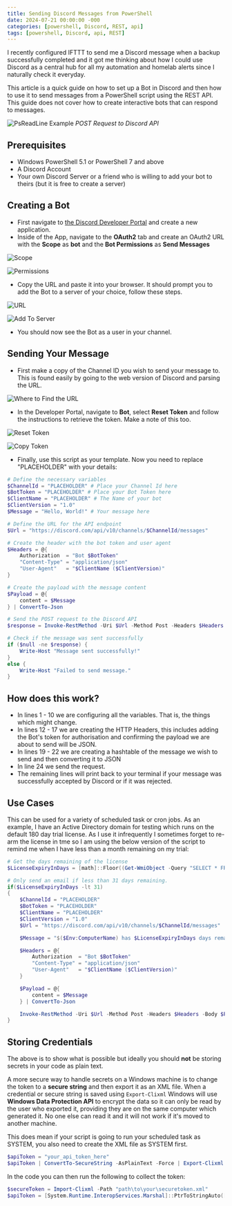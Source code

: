 ```yaml
---
title: Sending Discord Messages from PowerShell
date: 2024-07-21 00:00:00 -000
categories: [powershell, Discord, REST, api]
tags: [powershell, Discord, api, REST]
---
```


I recently configured IFTTT to send me a Discord message when a backup successfully completed  and it got me thinking about how I could use Discord as a central hub for all my automation and homelab alerts since I naturally check it everyday.

This article is a quick guide on how to set up a Bot in Discord and then how to use it to send messages from a PowerShell script using the REST API. This guide does not cover how to create interactive bots that can respond to messages.

![PsReadLine Example](assets/img/BlogPosts/MessageToDiscord.gif)
*POST Request to Discord API*

## Prerequisites
- Windows PowerShell 5.1 or PowerShell 7 and above
- A Discord Account
- Your own Discord Server or a friend who is willing to add your bot to theirs (but it is free to create a server)

## Creating a Bot
- First navigate to [the Discord Developer Portal](https://discord.com/developers/applications) and create a new application. 
- Inside of the App, navigate to the **OAuth2** tab and create an OAuth2 URL with the **Scope** as **bot** and the **Bot Permissions** as **Send Messages**

![Scope](assets/img/BlogPosts/Discord-OAuth-Bot.png)

![Permissions](assets/img/BlogPosts/Discord-OAuth-SendMessages.png)

- Copy the URL and paste it into your browser. It should prompt you to add the Bot to a server of your choice, follow these steps.

![URL](assets/img/BlogPosts/Discord-OAuth-CopyLink.png)

![Add To Server](assets/img/BlogPosts/Discord-AddToServer.png)

- You should now see the Bot as a user in your channel.

## Sending Your Message
- First make a copy of the Channel ID you wish to send your message to. This is found easily by going to the web version of Discord and parsing the URL.

![Where to Find the URL](assets/img/BlogPosts/Discord-Url.png)

- In the Developer Portal, navigate to **Bot**, select **Reset Token** and follow the instructions to retrieve the token. Make a note of this too.

![Reset Token](assets/img/BlogPosts/Discord-ResetToken.png)

![Copy Token](assets/img/BlogPosts/Discord-CopyToken.png)

- Finally, use this script as your template. Now you need to replace "PLACEHOLDER" with your details:

```powershell
# Define the necessary variables
$ChannelId = "PLACEHOLDER" # Place your Channel Id here
$BotToken = "PLACEHOLDER" # Place your Bot Token here
$ClientName = "PLACEHOLDER" # The Name of your bot
$ClientVersion = "1.0"
$Message = "Hello, World!" # Your message here

# Define the URL for the API endpoint
$Url = "https://discord.com/api/v10/channels/$ChannelId/messages"

# Create the header with the bot token and user agent
$Headers = @{
    Authorization  = "Bot $BotToken"
    "Content-Type" = "application/json"
    "User-Agent"   = "$ClientName ($ClientVersion)"
}

# Create the payload with the message content
$Payload = @{
    content = $Message
} | ConvertTo-Json

# Send the POST request to the Discord API
$response = Invoke-RestMethod -Uri $Url -Method Post -Headers $Headers -Body $Payload

# Check if the message was sent successfully
if ($null -ne $response) {
    Write-Host "Message sent successfully!"
}
else {
    Write-Host "Failed to send message."
}

```
## How does this work?
- In lines 1 - 10 we are configuring all the variables. That is, the things which might change.
- In lines 12 - 17 we are creating the HTTP Headers, this includes adding the Bot's token for authorisation and confirming the payload we are about to send will be JSON.
- In lines 19 - 22 we are creating a hashtable of the message we wish to send and then converting it to JSON
- In line 24 we send the request.
- The remaining lines will print back to your terminal if your message was successfully accepted by Discord or if it was rejected.

## Use Cases
This can be used for a variety of scheduled task or cron jobs. As an example, I have an Active Directory domain for testing which runs on the default 180 day trial license. As I use it infrequently I sometimes forget to re-arm the license in tme so I am using the below version of the script to remind me when I have less than a month remaining on my trial:

```powershell
# Get the days remaining of the license
$LicenseExpiryInDays = [math]::Floor((Get-WmiObject -Query "SELECT * FROM SoftwareLicensingProduct WHERE ApplicationID='55c92734-d682-4d71-983e-d6ec3f16059f'").graceperiodremaining / 1440)

# Only send an email if less than 31 days remaining.
if($LicenseExpiryInDays -lt 31)
{
    $ChannelId = "PLACEHOLDER" 
    $BotToken = "PLACEHOLDER" 
    $ClientName = "PLACEHOLDER" 
    $ClientVersion = "1.0"
    $Url = "https://discord.com/api/v10/channels/$ChannelId/messages"

    $Message = "$($Env:ComputerName) has $LicenseExpiryInDays days remaining on its Windows trial license. You need to re-arm or potentially rebuild."

    $Headers = @{
        Authorization  = "Bot $BotToken"
        "Content-Type" = "application/json"
        "User-Agent"   = "$ClientName ($ClientVersion)"
    }

    $Payload = @{
        content = $Message
    } | ConvertTo-Json

    Invoke-RestMethod -Uri $Url -Method Post -Headers $Headers -Body $Payload
}
```

## Storing Credentials
The above is to show what is possible but ideally you should **not** be storing secrets in your code as plain text.

A more secure way to handle secrets on a Windows machine is to change the token to a **secure string** and then export it as an XML file.  When a credential or secure string is saved using `Export-Clixml` Windows will use **Windows Data Protection API** to encrypt the data so it can only be read by the user who exported it, providing they are on the same computer which generated it. No one else can read it and it will not work if it's moved to another machine. 

This does mean if your script is going to run your scheduled task as SYSTEM, you also need to create the XML file as SYSTEM first.

```powershell
$apiToken = "your_api_token_here"
$apiToken | ConvertTo-SecureString -AsPlainText -Force | Export-Clixml -Path "path\to\your\securetoken.xml"
```

In the code you can then run the following to collect the token:
```powershell
$secureToken = Import-Clixml -Path "path\to\your\securetoken.xml"
$apiToken = [System.Runtime.InteropServices.Marshal]::PtrToStringAuto([System.Runtime.InteropServices.Marshal]::SecureStringToBSTR($secureToken))
```